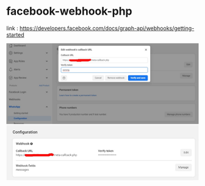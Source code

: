 # facebook-webhook-php

link : 
https://developers.facebook.com/docs/graph-api/webhooks/getting-started


<img src="001.jpg">

<img src="002.jpg">
